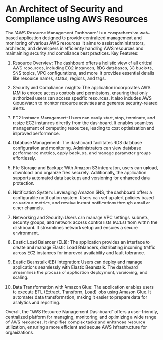 # An Architect of Security and Compliance using AWS Resources
The "AWS Resource Management Dashboard" is a comprehensive web-based application designed to provide centralized management and monitoring of various AWS resources. It aims to assist administrators, architects, and developers in efficiently handling AWS resources and maintaining security and compliance best practices.
Key Features:
1. Resource Overview: The dashboard offers a holistic view of all critical AWS resources, including EC2 instances, RDS databases, S3 buckets, SNS topics, VPC configurations, and more. It provides essential details like resource names, status, regions, and tags.

2. Security and Compliance Insights: The application incorporates AWS IAM to enforce access controls and permissions, ensuring that only authorized users can access specific resources. It also includes AWS CloudWatch to monitor resource activities and generate security-related alerts.

3. EC2 Instance Management: Users can easily start, stop, terminate, and resize EC2 instances directly from the dashboard. It enables seamless management of computing resources, leading to cost optimization and improved performance.

4. Database Management: The dashboard facilitates RDS database configuration and monitoring. Administrators can view database performance metrics, apply backups, and manage parameter groups effortlessly.

5. File Storage and Backup: With Amazon S3 integration, users can upload, download, and organize files securely. Additionally, the application supports automated data backups and versioning for enhanced data protection.

6. Notification System: Leveraging Amazon SNS, the dashboard offers a configurable notification system. Users can set up alert policies based on various metrics, and receive instant notifications through email or other channels.

7. Networking and Security: Users can manage VPC settings, subnets, security groups, and network access control lists (ACLs) from within the dashboard. It streamlines network setup and ensures a secure environment.

8. Elastic Load Balancer (ELB): The application provides an interface to create and manage Elastic Load Balancers, distributing incoming traffic across EC2 instances for improved availability and fault tolerance.

9. Elastic Beanstalk (EB) Integration: Users can deploy and manage applications seamlessly with Elastic Beanstalk. The dashboard streamlines the process of application deployment, versioning, and scaling.

10. Data Transformation with Amazon Glue: The application enables users to execute ETL (Extract, Transform, Load) jobs using Amazon Glue. It automates data transformation, making it easier to prepare data for analytics and reporting.

Overall, the "AWS Resource Management Dashboard" offers a user-friendly, centralized platform for managing, monitoring, and optimizing a wide range of AWS resources. It simplifies complex tasks and enhances resource utilization, ensuring a more efficient and secure AWS infrastructure for organizations.
